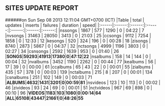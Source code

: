 
## SITES UPDATE REPORT

######on Sun Sep 08 2013 12:11:04 GMT+0700 (ICT)
|Table | total | updates | inserts | failures | duration | speed|
|:------|:------:|:------:|:------:|:------:|:------:|:------:|
|nssongs | 1867 | 577 | 1290 | 0 | 04:22 | 7
|nvsongs | 31463 | 28050 | 3413 | 0 | 21:03 | 25
|ccsongs | 9112 | 7254 | 1858 | 0 | 12:33 | 12
|kesongs | 520 | 324 | 196 | 0 | 00:28 | 18
|zisongs | 8740 | 2873 | 5867 | 0 | 04:37 | 32
|nctsongs | 4999 | 1196 | 3803 | 0 | 02:27 | 34
|csnsongs | 2592 | 1639 | 953 | 0 | 01:40 | 26
|**SONGS**|**59293**|**41913**|**17380**|**0**|**47:12**|**22**
|nsalbums | 158 | 14 | 144 | 0 | 00:04 | 32
|nvalbums | 3452 | 1190 | 2262 | 0 | 00:44 | 77
|kealbums | 56 | 17 | 39 | 0 | 00:00 | 61
|ccalbums | 65 | 43 | 22 | 0 | 00:01 | 55
|zialbums | 435 | 57 | 378 | 0 | 00:03 | 139
|nctalbums | 215 | 8 | 207 | 0 | 00:01 | 134
|csnalbums | 251 | 102 | 149 | 0 | 00:03 | 71
|**ALBUMS**|**4632**|**1431**|**3201**|**0**|**00:59**|**81**
|nsvideos | 123 | 10 | 113 | 0 | 00:02 | 46
|zivideos | 93 | 24 | 69 | 0 | 00:01 | 51
|nctvideos | 967 | 69 | 898 | 0 | 00:10 | 96
|**VIDEOS**|**1183**|**103**|**1080**|**0**|**00:14**|**64**
|**ALL**|**65108**|**43447**|**21661**|**0**|**48:26**|**55**

